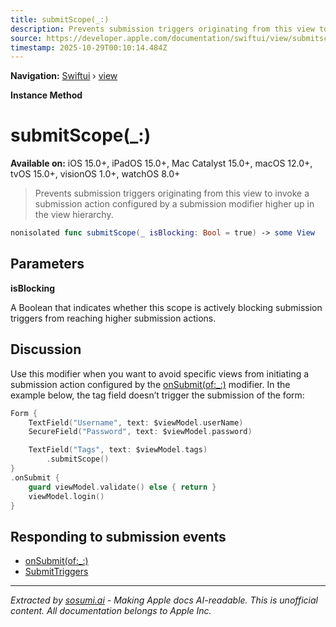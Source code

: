 ```yaml
---
title: submitScope(_:)
description: Prevents submission triggers originating from this view to invoke a submission action configured by a submission modifier higher up in the view hierarchy.
source: https://developer.apple.com/documentation/swiftui/view/submitscope(_:)
timestamp: 2025-10-29T00:10:14.484Z
---
```


**Navigation:** [Swiftui](/documentation/swiftui) › [view](/documentation/swiftui/view)

**Instance Method**

# submitScope(_:)

**Available on:** iOS 15.0+, iPadOS 15.0+, Mac Catalyst 15.0+, macOS 12.0+, tvOS 15.0+, visionOS 1.0+, watchOS 8.0+

> Prevents submission triggers originating from this view to invoke a submission action configured by a submission modifier higher up in the view hierarchy.

```swift
nonisolated func submitScope(_ isBlocking: Bool = true) -> some View
```

## Parameters

**isBlocking**

A Boolean that indicates whether this scope is actively blocking submission triggers from reaching higher submission actions.



## Discussion

Use this modifier when you want to avoid specific views from initiating a submission action configured by the [onSubmit(of:_:)](/documentation/swiftui/view/onsubmit(of:_:)) modifier. In the example below, the tag field doesn’t trigger the submission of the form:

```swift
Form {
    TextField("Username", text: $viewModel.userName)
    SecureField("Password", text: $viewModel.password)

    TextField("Tags", text: $viewModel.tags)
        .submitScope()
}
.onSubmit {
    guard viewModel.validate() else { return }
    viewModel.login()
}
```

## Responding to submission events

- [onSubmit(of:_:)](/documentation/swiftui/view/onsubmit(of:_:))
- [SubmitTriggers](/documentation/swiftui/submittriggers)

---

*Extracted by [sosumi.ai](https://sosumi.ai) - Making Apple docs AI-readable.*
*This is unofficial content. All documentation belongs to Apple Inc.*
